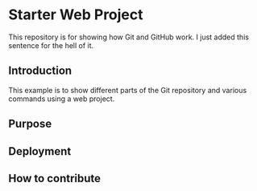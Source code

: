 # Starter Web Project

This repository is for showing how Git and GitHub work. I just added this
sentence for the hell of it.

## Introduction

This example is to show different parts of the Git repository and various
commands using a web project.

## Purpose

## Deployment

## How to contribute

